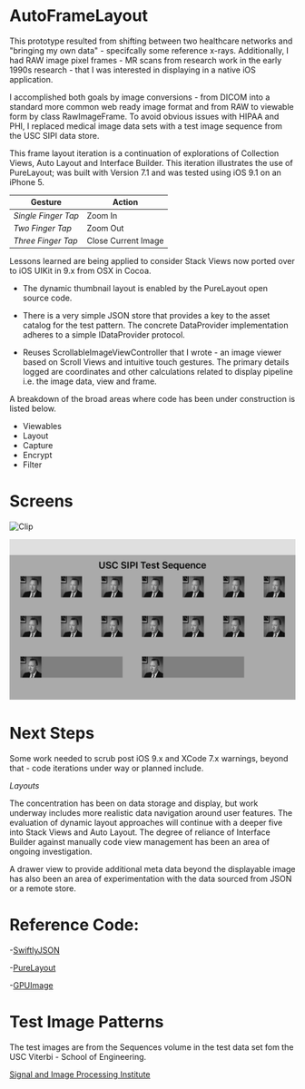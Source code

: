 
# AutoFrameLayout
This prototype resulted from shifting between two healthcare networks and "bringing my own data" - specifcally some reference x-rays. Additionally, I had RAW image pixel frames - MR scans from research work in the early 1990s research - that I was interested in displaying in a native iOS application. 

I accomplished both goals by image conversions - from DICOM into a standard more common web ready image format and from RAW to viewable form by class RawImageFrame. To avoid obvious issues with HIPAA and PHI, I replaced medical image data sets with a test image sequence from the USC SIPI data store.

This frame layout iteration is a continuation of explorations of Collection Views, Auto Layout and Interface Builder. This iteration illustrates the use of PureLayout; was built with Version 7.1 and was tested using iOS 9.1 on an iPhone 5.

| Gesture | Action |
|---|---|
| *Single Finger Tap* | Zoom In |
| *Two Finger Tap* | Zoom Out |
| *Three Finger Tap* | Close Current Image  |


Lessons learned are being applied to consider Stack Views now ported over to iOS UIKit in 9.x from OSX in Cocoa.

- The dynamic thumbnail layout is enabled by the PureLayout open source code. 

- There is a very simple JSON store that provides a key to the asset catalog for the test pattern. The concrete DataProvider implementation adheres to a simple IDataProvider protocol.

- Reuses ScrollableImageViewController that I wrote - an image viewer based on Scroll Views and intuitive touch gestures. The primary details logged are coordinates and other calculations related to display pipeline i.e. the image data, view and frame.

A breakdown of the broad areas where code has been under construction is listed below.

- Viewables
- Layout
- Capture
- Encrypt
- Filter

# Screens

![Clip](./AutoLayoutClip.gif)

![Landscape View](./AutoLayoutLandscape.PNG)


# Next Steps

Some work needed to scrub post iOS 9.x and XCode 7.x warnings, beyond that - code iterations under way or planned include.

*Layouts*

The concentration has been on data storage and display, but work underway includes more realistic data navigation around user features. The evaluation of dynamic layout approaches will continue with a deeper five into Stack Views and Auto Layout. The degree of reliance of Interface Builder against manually code view management has been an area of ongoing investigation.

A drawer view to provide additional meta data beyond the displayable image has also been an area of experimentation with the data sourced from JSON or a remote store.

# Reference Code:

-[SwiftlyJSON](https://github.com/SwiftyJSON/SwiftyJSON)

-[PureLayout](https://github.com/PureLayout)

-[GPUImage](https://github.com/BradLarson/GPUImage)

# Test Image Patterns

The test images are from the Sequences volume in the test data set fom the USC Viterbi - School of Engineering.

[Signal and Image Processing Institute ](http://sipi.usc.edu/database/database.php)
